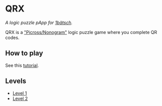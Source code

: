 # QRX
*A logic puzzle pApp for [1bätsch](https://github.com/1baetsch/1baetsch).*

QRX is a ["Picross/Nonogram"](https://en.wikipedia.org/wiki/Nonogram) logic puzzle game where you complete QR codes.

## How to play
See this [tutorial](http://www.puzzlemuseum.com/griddler/gridins.htm).

## Levels
* [Level 1](https://github.com/1maetsch/qrx/raw/master/levels/qrx1.png)
* [Level 2](https://github.com/1maetsch/qrx/raw/master/levels/qrx2.png)
